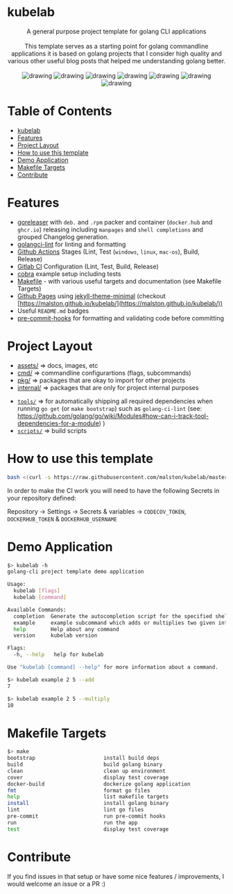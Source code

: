 # kubelab

<div align="center">
A general purpose project template for golang CLI applications
<br>
<br>
This template serves as a starting point for golang commandline applications it is based on golang projects that I consider high quality and various other useful blog posts that helped me understanding golang better.
<br>
<br>
<img src="https://github.com/malston/kubelab/actions/workflows/test.yml/badge.svg" alt="drawing"/>
<img src="https://github.com/malston/kubelab/actions/workflows/lint.yml/badge.svg" alt="drawing"/>
<img src="https://pkg.go.dev/badge/github.com/malston/kubelab.svg" alt="drawing"/>
<img src="https://codecov.io/gh/malston/kubelab/branch/main/graph/badge.svg" alt="drawing"/>
<img src="https://img.shields.io/github/v/release/malston/kubelab" alt="drawing"/>
<img src="https://img.shields.io/docker/pulls/malston/kubelab" alt="drawing"/>
<img src="https://img.shields.io/github/downloads/malston/kubelab/total.svg" alt="drawing"/>
</div>

# Table of Contents
<!--ts-->
   * [kubelab](#kubelab)
   * [Features](#features)
   * [Project Layout](#project-layout)
   * [How to use this template](#how-to-use-this-template)
   * [Demo Application](#demo-application)
   * [Makefile Targets](#makefile-targets)
   * [Contribute](#contribute)

<!-- Added by: morelly_t1, at: Tue 10 Aug 2021 08:54:24 AM CEST -->

<!--te-->

# Features
- [goreleaser](https://goreleaser.com/) with `deb.` and `.rpm` packer and container (`docker.hub` and `ghcr.io`) releasing including `manpages` and `shell completions` and grouped Changelog generation.
- [golangci-lint](https://golangci-lint.run/) for linting and formatting
- [Github Actions](.github/worflows) Stages (Lint, Test (`windows`, `linux`, `mac-os`), Build, Release) 
- [Gitlab CI](.gitlab-ci.yml) Configuration (Lint, Test, Build, Release)
- [cobra](https://cobra.dev/) example setup including tests
- [Makefile](Makefile) - with various useful targets and documentation (see Makefile Targets)
- [Github Pages](_config.yml) using [jekyll-theme-minimal](https://github.com/pages-themes/minimal) (checkout [https://malston.github.io/kubelab/](https://malston.github.io/kubelab/))
- Useful `README.md` badges
- [pre-commit-hooks](https://pre-commit.com/) for formatting and validating code before committing

# Project Layout
* [assets/](https://pkg.go.dev/github.com/malston/kubelab/assets) => docs, images, etc
* [cmd/](https://pkg.go.dev/github.com/malston/kubelab/cmd)  => commandline configurartions (flags, subcommands)
* [pkg/](https://pkg.go.dev/github.com/malston/kubelab/pkg)  => packages that are okay to import for other projects
* [internal/](https://pkg.go.dev/github.com/malston/kubelab/pkg)  => packages that are only for project internal purposes
- [`tools/`](tools/) => for automatically shipping all required dependencies when running `go get` (or `make bootstrap`) such as `golang-ci-lint` (see: https://github.com/golang/go/wiki/Modules#how-can-i-track-tool-dependencies-for-a-module)
)
- [`scripts/`](scripts/) => build scripts 

# How to use this template
```sh
bash <(curl -s https://raw.githubusercontent.com/malston/kubelab/master/install.sh)
```

In order to make the CI work you will need to have the following Secrets in your repository defined:

Repository  -> Settings -> Secrets & variables -> `CODECOV_TOKEN`, `DOCKERHUB_TOKEN` & `DOCKERHUB_USERNAME`

# Demo Application

```sh
$> kubelab -h
golang-cli project template demo application

Usage:
  kubelab [flags]
  kubelab [command]

Available Commands:
  completion  Generate the autocompletion script for the specified shell
  example     example subcommand which adds or multiplies two given integers
  help        Help about any command
  version     kubelab version

Flags:
  -h, --help   help for kubelab

Use "kubelab [command] --help" for more information about a command.
```

```sh
$> kubelab example 2 5 --add
7

$> kubelab example 2 5 --multiply
10
```

# Makefile Targets
```sh
$> make
bootstrap                      install build deps
build                          build golang binary
clean                          clean up environment
cover                          display test coverage
docker-build                   dockerize golang application
fmt                            format go files
help                           list makefile targets
install                        install golang binary
lint                           lint go files
pre-commit                     run pre-commit hooks
run                            run the app
test                           display test coverage
```

# Contribute
If you find issues in that setup or have some nice features / improvements, I would welcome an issue or a PR :)

